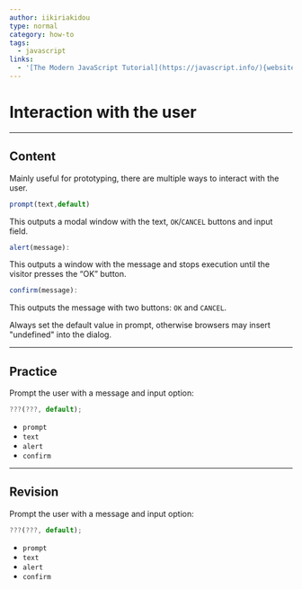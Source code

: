 ```yaml
---
author: iikiriakidou
type: normal
category: how-to
tags:
  - javascript
links:
  - '[The Modern JavaScript Tutorial](https://javascript.info/){website}'
---
```


# Interaction with the user


---

## Content

Mainly useful for prototyping, there are multiple ways to interact with the user.

```js
prompt(text,default)
```

This outputs a modal window with the text, `OK`/`CANCEL` buttons and input field.

```js
alert(message):
```

This outputs a window with the message and stops execution until the visitor presses the “OK” button.

```js
confirm(message):
```

This outputs the message with two buttons: `OK` and `CANCEL`.

Always set the default value in prompt, otherwise browsers may insert "undefined" into the dialog.


---

## Practice

Prompt the user with a message and input option:

```javascript
???(???, default);
```

- `prompt`
- `text`
- `alert`
- `confirm`


---

## Revision

Prompt the user with a message and input option:

```javascript
???(???, default);
```

- `prompt`
- `text`
- `alert`
- `confirm`
